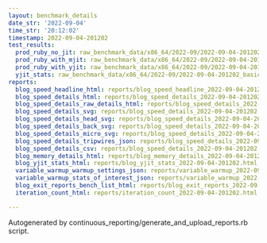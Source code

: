 ```yaml
---
layout: benchmark_details
date_str: '2022-09-04'
time_str: '20:12:02'
timestamp: 2022-09-04-201202
test_results:
  prod_ruby_no_jit: raw_benchmark_data/x86_64/2022-09/2022-09-04-201202_basic_benchmark_prod_ruby_no_jit.json
  prod_ruby_with_mjit: raw_benchmark_data/x86_64/2022-09/2022-09-04-201202_basic_benchmark_prod_ruby_with_mjit.json
  prod_ruby_with_yjit: raw_benchmark_data/x86_64/2022-09/2022-09-04-201202_basic_benchmark_prod_ruby_with_yjit.json
  yjit_stats: raw_benchmark_data/x86_64/2022-09/2022-09-04-201202_basic_benchmark_yjit_stats.json
reports:
  blog_speed_headline_html: reports/blog_speed_headline_2022-09-04-201202.html
  blog_speed_details_html: reports/blog_speed_details_2022-09-04-201202.html
  blog_speed_details_raw_details_html: reports/blog_speed_details_2022-09-04-201202.raw_details.html
  blog_speed_details_svg: reports/blog_speed_details_2022-09-04-201202.svg
  blog_speed_details_head_svg: reports/blog_speed_details_2022-09-04-201202.head.svg
  blog_speed_details_back_svg: reports/blog_speed_details_2022-09-04-201202.back.svg
  blog_speed_details_micro_svg: reports/blog_speed_details_2022-09-04-201202.micro.svg
  blog_speed_details_tripwires_json: reports/blog_speed_details_2022-09-04-201202.tripwires.json
  blog_speed_details_csv: reports/blog_speed_details_2022-09-04-201202.csv
  blog_memory_details_html: reports/blog_memory_details_2022-09-04-201202.html
  blog_yjit_stats_html: reports/blog_yjit_stats_2022-09-04-201202.html
  variable_warmup_warmup_settings_json: reports/variable_warmup_2022-09-04-201202.warmup_settings.json
  variable_warmup_stats_of_interest_json: reports/variable_warmup_2022-09-04-201202.stats_of_interest.json
  blog_exit_reports_bench_list_html: reports/blog_exit_reports_2022-09-04-201202.bench_list.html
  iteration_count_html: reports/iteration_count_2022-09-04-201202.html

---
```

Autogenerated by continuous_reporting/generate_and_upload_reports.rb script.
